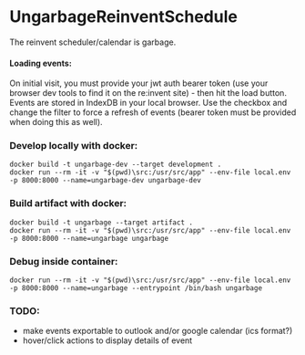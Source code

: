 # UngarbageReinventSchedule
The reinvent scheduler/calendar is garbage.

#### Loading events:
On initial visit, you must provide your jwt auth bearer token (use your browser dev tools to find it on the re:invent site) - then hit the load button. Events are stored in IndexDB in your local browser. Use the checkbox and change the filter to force a refresh of events (bearer token must be provided when doing this as well).

### Develop locally with docker:
```
docker build -t ungarbage-dev --target development .
docker run --rm -it -v "$(pwd)\src:/usr/src/app" --env-file local.env -p 8000:8000 --name=ungarbage-dev ungarbage-dev
```

### Build artifact with docker:
```
docker build -t ungarbage --target artifact .
docker run --rm -it -v "$(pwd)\src:/usr/src/app" --env-file local.env -p 8000:8000 --name=ungarbage ungarbage
```

### Debug inside container:
```
docker run --rm -it -v "$(pwd)\src:/usr/src/app" --env-file local.env -p 8000:8000 --name=ungarbage --entrypoint /bin/bash ungarbage
```


### TODO:
- make events exportable to outlook and/or google calendar (ics format?)
- hover/click actions to display details of event
